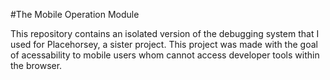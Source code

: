 #The Mobile Operation Module

This repository contains an isolated version of the debugging system that I used for Placehorsey, a sister project. This project was made with the goal of acessability to mobile users whom cannot access developer tools within the browser. 

